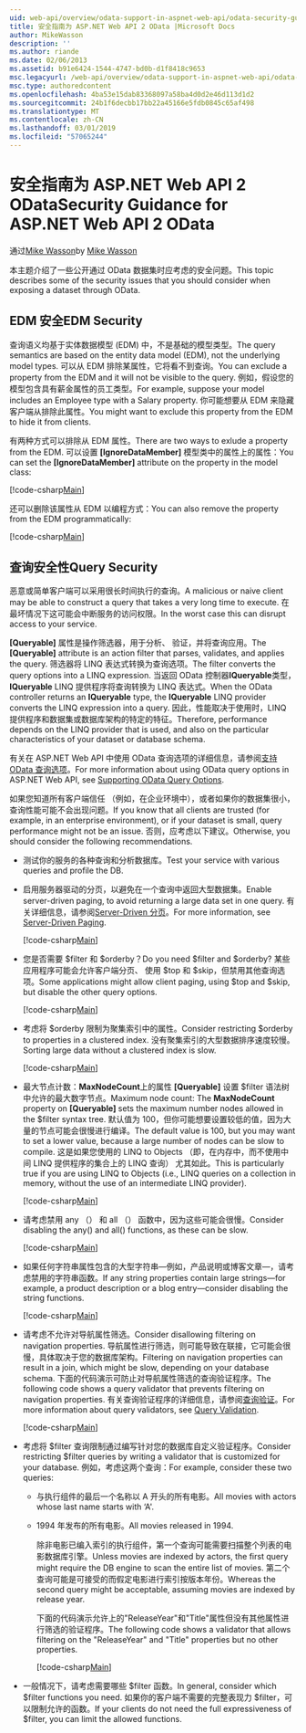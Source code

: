 ```yaml
---
uid: web-api/overview/odata-support-in-aspnet-web-api/odata-security-guidance
title: 安全指南为 ASP.NET Web API 2 OData |Microsoft Docs
author: MikeWasson
description: ''
ms.author: riande
ms.date: 02/06/2013
ms.assetid: b91e6424-1544-4747-bd0b-d1f8418c9653
msc.legacyurl: /web-api/overview/odata-support-in-aspnet-web-api/odata-security-guidance
msc.type: authoredcontent
ms.openlocfilehash: 4ba53e15dab83368097a58ba4d0d2e46d113d1d2
ms.sourcegitcommit: 24b1f6decbb17bb22a45166e5fdb0845c65af498
ms.translationtype: MT
ms.contentlocale: zh-CN
ms.lasthandoff: 03/01/2019
ms.locfileid: "57065244"
---
```

<a name="security-guidance-for-aspnet-web-api-2-odata"></a><span data-ttu-id="48037-102">安全指南为 ASP.NET Web API 2 OData</span><span class="sxs-lookup"><span data-stu-id="48037-102">Security Guidance for ASP.NET Web API 2 OData</span></span>
====================
<span data-ttu-id="48037-103">通过[Mike Wasson](https://github.com/MikeWasson)</span><span class="sxs-lookup"><span data-stu-id="48037-103">by [Mike Wasson](https://github.com/MikeWasson)</span></span>

<span data-ttu-id="48037-104">本主题介绍了一些公开通过 OData 数据集时应考虑的安全问题。</span><span class="sxs-lookup"><span data-stu-id="48037-104">This topic describes some of the security issues that you should consider when exposing a dataset through OData.</span></span>

## <a name="edm-security"></a><span data-ttu-id="48037-105">EDM 安全</span><span class="sxs-lookup"><span data-stu-id="48037-105">EDM Security</span></span>

<span data-ttu-id="48037-106">查询语义均基于实体数据模型 (EDM) 中，不是基础的模型类型。</span><span class="sxs-lookup"><span data-stu-id="48037-106">The query semantics are based on the entity data model (EDM), not the underlying model types.</span></span> <span data-ttu-id="48037-107">可以从 EDM 排除某属性，它将看不到查询。</span><span class="sxs-lookup"><span data-stu-id="48037-107">You can exclude a property from the EDM and it will not be visible to the query.</span></span> <span data-ttu-id="48037-108">例如，假设您的模型包含具有薪金属性的员工类型。</span><span class="sxs-lookup"><span data-stu-id="48037-108">For example, suppose your model includes an Employee type with a Salary property.</span></span> <span data-ttu-id="48037-109">你可能想要从 EDM 来隐藏客户端从排除此属性。</span><span class="sxs-lookup"><span data-stu-id="48037-109">You might want to exclude this property from the EDM to hide it from clients.</span></span>

<span data-ttu-id="48037-110">有两种方式可以排除从 EDM 属性。</span><span class="sxs-lookup"><span data-stu-id="48037-110">There are two ways to exlude a property from the EDM.</span></span> <span data-ttu-id="48037-111">可以设置 **[IgnoreDataMember]** 模型类中的属性上的属性：</span><span class="sxs-lookup"><span data-stu-id="48037-111">You can set the **[IgnoreDataMember]** attribute on the property in the model class:</span></span>

[!code-csharp[Main](odata-security-guidance/samples/sample1.cs)]

<span data-ttu-id="48037-112">还可以删除该属性从 EDM 以编程方式：</span><span class="sxs-lookup"><span data-stu-id="48037-112">You can also remove the property from the EDM programmatically:</span></span>

[!code-csharp[Main](odata-security-guidance/samples/sample2.cs)]

## <a name="query-security"></a><span data-ttu-id="48037-113">查询安全性</span><span class="sxs-lookup"><span data-stu-id="48037-113">Query Security</span></span>

<span data-ttu-id="48037-114">恶意或简单客户端可以采用很长时间执行的查询。</span><span class="sxs-lookup"><span data-stu-id="48037-114">A malicious or naive client may be able to construct a query that takes a very long time to execute.</span></span> <span data-ttu-id="48037-115">在最坏情况下这可能会中断服务的访问权限。</span><span class="sxs-lookup"><span data-stu-id="48037-115">In the worst case this can disrupt access to your service.</span></span>

<span data-ttu-id="48037-116">**[Queryable]** 属性是操作筛选器，用于分析、 验证，并将查询应用。</span><span class="sxs-lookup"><span data-stu-id="48037-116">The **[Queryable]** attribute is an action filter that parses, validates, and applies the query.</span></span> <span data-ttu-id="48037-117">筛选器将 LINQ 表达式转换为查询选项。</span><span class="sxs-lookup"><span data-stu-id="48037-117">The filter converts the query options into a LINQ expression.</span></span> <span data-ttu-id="48037-118">当返回 OData 控制器**IQueryable**类型， **IQueryable** LINQ 提供程序将查询转换为 LINQ 表达式。</span><span class="sxs-lookup"><span data-stu-id="48037-118">When the OData controller returns an **IQueryable** type, the **IQueryable** LINQ provider converts the LINQ expression into a query.</span></span> <span data-ttu-id="48037-119">因此，性能取决于使用时，LINQ 提供程序和数据集或数据库架构的特定的特征。</span><span class="sxs-lookup"><span data-stu-id="48037-119">Therefore, performance depends on the LINQ provider that is used, and also on the particular characteristics of your dataset or database schema.</span></span>

<span data-ttu-id="48037-120">有关在 ASP.NET Web API 中使用 OData 查询选项的详细信息，请参阅[支持 OData 查询选项](supporting-odata-query-options.md)。</span><span class="sxs-lookup"><span data-stu-id="48037-120">For more information about using OData query options in ASP.NET Web API, see [Supporting OData Query Options](supporting-odata-query-options.md).</span></span>

<span data-ttu-id="48037-121">如果您知道所有客户端信任 （例如，在企业环境中），或者如果你的数据集很小，查询性能可能不会出现问题。</span><span class="sxs-lookup"><span data-stu-id="48037-121">If you know that all clients are trusted (for example, in an enterprise environment), or if your dataset is small, query performance might not be an issue.</span></span> <span data-ttu-id="48037-122">否则，应考虑以下建议。</span><span class="sxs-lookup"><span data-stu-id="48037-122">Otherwise, you should consider the following recommendations.</span></span>

- <span data-ttu-id="48037-123">测试你的服务的各种查询和分析数据库。</span><span class="sxs-lookup"><span data-stu-id="48037-123">Test your service with various queries and profile the DB.</span></span>
- <span data-ttu-id="48037-124">启用服务器驱动的分页，以避免在一个查询中返回大型数据集。</span><span class="sxs-lookup"><span data-stu-id="48037-124">Enable server-driven paging, to avoid returning a large data set in one query.</span></span> <span data-ttu-id="48037-125">有关详细信息，请参阅[Server-Driven 分页](supporting-odata-query-options.md#server-paging)。</span><span class="sxs-lookup"><span data-stu-id="48037-125">For more information, see [Server-Driven Paging](supporting-odata-query-options.md#server-paging).</span></span> 

    [!code-csharp[Main](odata-security-guidance/samples/sample3.cs)]
- <span data-ttu-id="48037-126">您是否需要 $filter 和 $orderby？</span><span class="sxs-lookup"><span data-stu-id="48037-126">Do you need $filter and $orderby?</span></span> <span data-ttu-id="48037-127">某些应用程序可能会允许客户端分页、 使用 $top 和 $skip，但禁用其他查询选项。</span><span class="sxs-lookup"><span data-stu-id="48037-127">Some applications might allow client paging, using $top and $skip, but disable the other query options.</span></span> 

    [!code-csharp[Main](odata-security-guidance/samples/sample4.cs)]
- <span data-ttu-id="48037-128">考虑将 $orderby 限制为聚集索引中的属性。</span><span class="sxs-lookup"><span data-stu-id="48037-128">Consider restricting $orderby to properties in a clustered index.</span></span> <span data-ttu-id="48037-129">没有聚集索引的大型数据排序速度较慢。</span><span class="sxs-lookup"><span data-stu-id="48037-129">Sorting large data without a clustered index is slow.</span></span> 

    [!code-csharp[Main](odata-security-guidance/samples/sample5.cs)]
- <span data-ttu-id="48037-130">最大节点计数：**MaxNodeCount**上的属性 **[Queryable]** 设置 $filter 语法树中允许的最大数字节点。</span><span class="sxs-lookup"><span data-stu-id="48037-130">Maximum node count: The **MaxNodeCount** property on **[Queryable]** sets the maximum number nodes allowed in the $filter syntax tree.</span></span> <span data-ttu-id="48037-131">默认值为 100，但你可能想要设置较低的值，因为大量的节点可能会很慢进行编译。</span><span class="sxs-lookup"><span data-stu-id="48037-131">The default value is 100, but you may want to set a lower value, because a large number of nodes can be slow to compile.</span></span> <span data-ttu-id="48037-132">这是如果您使用的 LINQ to Objects （即，在内存中，而不使用中间 LINQ 提供程序的集合上的 LINQ 查询） 尤其如此。</span><span class="sxs-lookup"><span data-stu-id="48037-132">This is particularly true if you are using LINQ to Objects (i.e., LINQ queries on a collection in memory, without the use of an intermediate LINQ provider).</span></span> 

    [!code-csharp[Main](odata-security-guidance/samples/sample6.cs)]
- <span data-ttu-id="48037-133">请考虑禁用 any （） 和 all （） 函数中，因为这些可能会很慢。</span><span class="sxs-lookup"><span data-stu-id="48037-133">Consider disabling the any() and all() functions, as these can be slow.</span></span> 

    [!code-csharp[Main](odata-security-guidance/samples/sample7.cs)]
- <span data-ttu-id="48037-134">如果任何字符串属性包含的大型字符串&#8212;例如，产品说明或博客文章&#8212;，请考虑禁用的字符串函数。</span><span class="sxs-lookup"><span data-stu-id="48037-134">If any string properties contain large strings&#8212;for example, a product description or a blog entry&#8212;consider disabling the string functions.</span></span> 

    [!code-csharp[Main](odata-security-guidance/samples/sample8.cs)]
- <span data-ttu-id="48037-135">请考虑不允许对导航属性筛选。</span><span class="sxs-lookup"><span data-stu-id="48037-135">Consider disallowing filtering on navigation properties.</span></span> <span data-ttu-id="48037-136">导航属性进行筛选，则可能导致在联接，它可能会很慢，具体取决于您的数据库架构。</span><span class="sxs-lookup"><span data-stu-id="48037-136">Filtering on navigation properties can result in a join, which might be slow, depending on your database schema.</span></span> <span data-ttu-id="48037-137">下面的代码演示可防止对导航属性筛选的查询验证程序。</span><span class="sxs-lookup"><span data-stu-id="48037-137">The following code shows a query validator that prevents filtering on navigation properties.</span></span> <span data-ttu-id="48037-138">有关查询验证程序的详细信息，请参阅[查询验证](supporting-odata-query-options.md#query-validation)。</span><span class="sxs-lookup"><span data-stu-id="48037-138">For more information about query validators, see [Query Validation](supporting-odata-query-options.md#query-validation).</span></span> 

    [!code-csharp[Main](odata-security-guidance/samples/sample9.cs)]
- <span data-ttu-id="48037-139">考虑将 $filter 查询限制通过编写针对您的数据库自定义验证程序。</span><span class="sxs-lookup"><span data-stu-id="48037-139">Consider restricting $filter queries by writing a validator that is customized for your database.</span></span> <span data-ttu-id="48037-140">例如，考虑这两个查询：</span><span class="sxs-lookup"><span data-stu-id="48037-140">For example, consider these two queries:</span></span> 

  - <span data-ttu-id="48037-141">与执行组件的最后一个名称以 A 开头的所有电影。</span><span class="sxs-lookup"><span data-stu-id="48037-141">All movies with actors whose last name starts with ‘A'.</span></span>
  - <span data-ttu-id="48037-142">1994 年发布的所有电影。</span><span class="sxs-lookup"><span data-stu-id="48037-142">All movies released in 1994.</span></span>

    <span data-ttu-id="48037-143">除非电影已编入索引的执行组件，第一个查询可能需要扫描整个列表的电影数据库引擎。</span><span class="sxs-lookup"><span data-stu-id="48037-143">Unless movies are indexed by actors, the first query might require the DB engine to scan the entire list of movies.</span></span> <span data-ttu-id="48037-144">第二个查询可能是可接受的而假定电影进行索引按版本年份。</span><span class="sxs-lookup"><span data-stu-id="48037-144">Whereas the second query might be acceptable, assuming movies are indexed by release year.</span></span>

    <span data-ttu-id="48037-145">下面的代码演示允许上的"ReleaseYear"和"Title"属性但没有其他属性进行筛选的验证程序。</span><span class="sxs-lookup"><span data-stu-id="48037-145">The following code shows a validator that allows filtering on the "ReleaseYear" and "Title" properties but no other properties.</span></span>

    [!code-csharp[Main](odata-security-guidance/samples/sample10.cs)]
- <span data-ttu-id="48037-146">一般情况下，请考虑需要哪些 $filter 函数。</span><span class="sxs-lookup"><span data-stu-id="48037-146">In general, consider which $filter functions you need.</span></span> <span data-ttu-id="48037-147">如果你的客户端不需要的完整表现力 $filter，可以限制允许的函数。</span><span class="sxs-lookup"><span data-stu-id="48037-147">If your clients do not need the full expressiveness of $filter, you can limit the allowed functions.</span></span>
